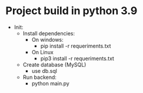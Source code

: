 # Project build in python 3.9

- Init:
    - Install dependencies:
        - On windows:
            - pip install -r requeriments.txt
        - On Linux
            - pip3 install -r requeriments.txt
    - Create database (MySQL)
        - use db.sql
    - Run backend:
        - python main.py
